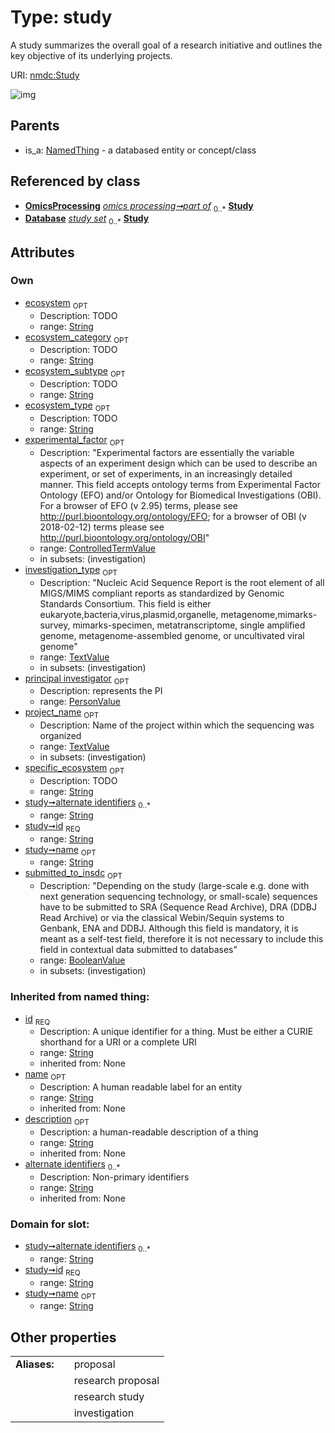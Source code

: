 
# Type: study


A study summarizes the overall goal of a research initiative and outlines the key objective of its underlying projects.

URI: [nmdc:Study](https://microbiomedata/meta/Study)


![img](http://yuml.me/diagram/nofunky;dir:TB/class/[PersonValue]<principal%20investigator%200..1-++[Study&#124;id:string;name:string%20%3F;alternate_identifiers:string%20*;ecosystem:string%20%3F;ecosystem_category:string%20%3F;ecosystem_type:string%20%3F;ecosystem_subtype:string%20%3F;specific_ecosystem:string%20%3F;description(i):string%20%3F],%20[ControlledTermValue]<experimental_factor%200..1-++[Study],%20[TextValue]<project_name%200..1-++[Study],%20[TextValue]<investigation_type%200..1-++[Study],%20[BooleanValue]<submitted_to_insdc%200..1-++[Study],%20[OmicsProcessing]-%20part%20of%200..*>[Study],%20[Database]++-%20study%20set%200..*>[Study],%20[NamedThing]^-[Study])

## Parents

 *  is_a: [NamedThing](NamedThing.md) - a databased entity or concept/class

## Referenced by class

 *  **[OmicsProcessing](OmicsProcessing.md)** *[omics processing➞part of](omics_processing_part_of.md)*  <sub>0..*</sub>  **[Study](Study.md)**
 *  **[Database](Database.md)** *[study set](study_set.md)*  <sub>0..*</sub>  **[Study](Study.md)**

## Attributes


### Own

 * [ecosystem](ecosystem.md)  <sub>OPT</sub>
    * Description: TODO
    * range: [String](types/String.md)
 * [ecosystem_category](ecosystem_category.md)  <sub>OPT</sub>
    * Description: TODO
    * range: [String](types/String.md)
 * [ecosystem_subtype](ecosystem_subtype.md)  <sub>OPT</sub>
    * Description: TODO
    * range: [String](types/String.md)
 * [ecosystem_type](ecosystem_type.md)  <sub>OPT</sub>
    * Description: TODO
    * range: [String](types/String.md)
 * [experimental_factor](experimental_factor.md)  <sub>OPT</sub>
    * Description: "Experimental factors are essentially the variable aspects of an experiment design which can be used to describe an experiment, or set of experiments, in an increasingly detailed manner. This field accepts ontology terms from Experimental Factor Ontology (EFO) and/or Ontology for Biomedical Investigations (OBI). For a browser of EFO (v 2.95) terms, please see http://purl.bioontology.org/ontology/EFO; for a browser of OBI (v 2018-02-12) terms please see http://purl.bioontology.org/ontology/OBI"
    * range: [ControlledTermValue](ControlledTermValue.md)
    * in subsets: (investigation)
 * [investigation_type](investigation_type.md)  <sub>OPT</sub>
    * Description: "Nucleic Acid Sequence Report is the root element of all MIGS/MIMS compliant reports as standardized by Genomic Standards Consortium. This field is either eukaryote,bacteria,virus,plasmid,organelle, metagenome,mimarks-survey, mimarks-specimen, metatranscriptome, single amplified genome, metagenome-assembled genome, or uncultivated viral genome"
    * range: [TextValue](TextValue.md)
    * in subsets: (investigation)
 * [principal investigator](principal_investigator.md)  <sub>OPT</sub>
    * Description: represents the PI
    * range: [PersonValue](PersonValue.md)
 * [project_name](project_name.md)  <sub>OPT</sub>
    * Description: Name of the project within which the sequencing was organized
    * range: [TextValue](TextValue.md)
    * in subsets: (investigation)
 * [specific_ecosystem](specific_ecosystem.md)  <sub>OPT</sub>
    * Description: TODO
    * range: [String](types/String.md)
 * [study➞alternate identifiers](study_alternate_identifiers.md)  <sub>0..*</sub>
    * range: [String](types/String.md)
 * [study➞id](study_id.md)  <sub>REQ</sub>
    * range: [String](types/String.md)
 * [study➞name](study_name.md)  <sub>OPT</sub>
    * range: [String](types/String.md)
 * [submitted_to_insdc](submitted_to_insdc.md)  <sub>OPT</sub>
    * Description: "Depending on the study (large-scale e.g. done with next generation sequencing technology, or small-scale) sequences have to be submitted to SRA (Sequence Read Archive), DRA (DDBJ Read Archive) or via the classical Webin/Sequin systems to Genbank, ENA and DDBJ. Although this field is mandatory, it is meant as a self-test field, therefore it is not necessary to include this field in contextual data submitted to databases"
    * range: [BooleanValue](BooleanValue.md)
    * in subsets: (investigation)

### Inherited from named thing:

 * [id](id.md)  <sub>REQ</sub>
    * Description: A unique identifier for a thing. Must be either a CURIE shorthand for a URI or a complete URI
    * range: [String](types/String.md)
    * inherited from: None
 * [name](name.md)  <sub>OPT</sub>
    * Description: A human readable label for an entity
    * range: [String](types/String.md)
    * inherited from: None
 * [description](description.md)  <sub>OPT</sub>
    * Description: a human-readable description of a thing
    * range: [String](types/String.md)
    * inherited from: None
 * [alternate identifiers](alternate_identifiers.md)  <sub>0..*</sub>
    * Description: Non-primary identifiers
    * range: [String](types/String.md)
    * inherited from: None

### Domain for slot:

 * [study➞alternate identifiers](study_alternate_identifiers.md)  <sub>0..*</sub>
    * range: [String](types/String.md)
 * [study➞id](study_id.md)  <sub>REQ</sub>
    * range: [String](types/String.md)
 * [study➞name](study_name.md)  <sub>OPT</sub>
    * range: [String](types/String.md)

## Other properties

|  |  |  |
| --- | --- | --- |
| **Aliases:** | | proposal |
|  | | research proposal |
|  | | research study |
|  | | investigation |

